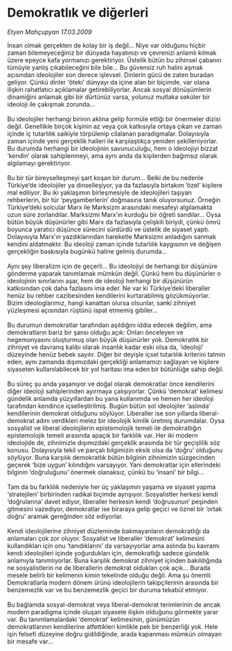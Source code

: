 # Demokratlık ve diğerleri

*Etyen Mahçupyan 17.03.2009*

<div class="taraf_structure_2col_1zq">
<div class="margen_n">



 <p>İnsan olmak gerçekten de kolay bir iş değil... Niye var olduğunu hiçbir zaman bilemeyeceğiniz bir dünyada hayatınızı ve çevrenizi anlamlı kılmak üzere epeyce kafa yormanızı gerektiriyor. Üstelik bütün bu zihinsel çabanın tümüyle yanlış çıkabileceğini bile bile... Bu güvensiz ruh halini aşmak açısından ideolojiler son derece işlevsel. Dinlerin gücü de zaten buradan geliyor. Çünkü dinler ‘öteki’ dünyayı da içine alan bir biçimde, var olana ilişkin rahatlatıcı açıklamalar getirebiliyorlar. Ancak sosyal dönüşümlerin dinamiğini anlamak gibi bir dürtünüz varsa, yolunuz mutlaka seküler bir ideoloji ile çakışmak zorunda... <br/><br/>Bu ideolojiler herhangi birinin aklına gelip formüle ettiği bir önermeler dizisi değil. Genellikle birçok kişinin az veya çok katkısıyla ortaya çıkan ve zaman içinde iç tutarlılık saikiyle törpülenip cilalanan paradigmalar. Dolayısıyla zaman içinde yeni gerçeklik halleri ile karşılaştıkça yeniden şekilleniyorlar. Bu durumda herhangi bir ideolojinin savunuculuğu, hem o ideolojiyi bizzat ‘kendin’ olarak sahiplenmeyi, ama aynı anda da kişilerden bağımsız olarak algılamayı gerektiriyor. <br/><br/>Bu bir tür bireyselleşmeyi şart koşan bir durum... Belki de bu nedenle Türkiye’de ideolojiler ya dinselleşiyor, ya da fazlasıyla birtakım ‘özel’ kişilere mal ediliyor. Bu iki yaklaşımın birleşmesiyle de ideolojileri taşıyan rehberlerin, bir tür ‘peygamberlerin’ doğmasına tanık oluyorsunuz. Örneğin Türkiye’deki solcular Marx ile Marksizm arasındaki mesafeyi algılamakta uzun süre zorlandılar. Marksizmi Marx’ın kurduğu bir öğreti sandılar... Oysa bütün büyük düşünürler gibi Marx da fazlasıyla çelişkili biriydi, çünkü ömrü boyunca yaratıcı düşünce sürecini sürdürdü ve üstelik de siyaset yaptı. Dolayısıyla Marx’ın yazdıklarından hareketle Marksizmi anladığını sanmak kendini aldatmaktır. Bu ideoloji zaman içinde tutarlılık kaygısının ve değişen gerçekliğin baskısıyla bugünkü haline gelmiş durumda... <br/><br/>Aynı şey liberalizm için de geçerli... Bu ideolojiyi de herhangi bir düşünüre gönderme yaparak tanımlamak mümkün değil. Çünkü hem bu düşünürler o ideolojinin sınırlarını aşar, hem de ideoloji herhangi bir düşünürün katkısından çok daha fazlasını ima eder. Ne var ki Türkiye’deki liberaller henüz bu rehber cazibesinden kendilerini kurtarabilmiş gözükmüyorlar. Bizim ideologlarımız, hangi kanattan olursa olsunlar, sanki zihniyet yüzleşmesi açısından rüştünü ispat etmemiş gibiler... <br/><br/>Bu durumun demokratlar tarafından aşıldığını iddia edecek değilim, ama demokratların bariz bir şansı olduğu açık: Onları önceleyen ve hegemonyasını oluşturmuş olan büyük düşünürler yok. Demokratlık bir zihniyet ve davranış kalıbı olarak insanlık kadar eski olsa da, ‘ideoloji’ düzeyinde henüz bebek sayılır. Diğer bir deyişle içsel tutarlılık kriterini tatmin eden, aynı zamanda dışımızdaki gerçekliği anlamamızı sağlayan ve kişilere siyaseten kullanılabilecek bir yol haritası ima eden bir bütünlüğe sahip değil. <br/><br/>Bu süreç şu anda yaşanıyor ve doğal olarak demokratlar önce kendilerini diğer ideoloji sahiplerinden ayırmaya çalışıyorlar. Çünkü ‘demokrat’ kelimesi gündelik anlamda yüzyıllardan bu yana kullanımda ve hemen her ideoloji tarafından kendince içselleştirilmiş. Bugün bütün sol ideolojiler ‘aslında’ kendilerinin demokrat olduğunu söylüyor. Liberaller ise son yıllarda liberal-demokrat adını verdikleri melez bir ideolojik kimlik üretmiş durumdalar. Oysa sosyalist ve liberal ideolojilerin epistemolojik temeli ile demokratlığın epistemolojik temeli arasında apaçık bir farklılık var. Her iki modern ideolojide de, zihnimizle dışımızdaki gerçeklik arasında bir tür geçişlilik söz konusu. Dolayısıyla tekil ve parçalı bilgimizin eksik olsa da ‘doğru’ olduğunu söylüyor. Buna karşılık demokratlık bütün bilginin zihnimizin süzgecinden geçerek ‘bize uygun’ kılındığını varsayıyor. Yani demokratlar için ellerindeki bilginin ‘doğruluğunu’ önermek olanaksız, çünkü bu ‘insani’ bir bilgi... <br/><br/>Tam da bu farklılık nedeniyle her üç yaklaşımın yaşama ve siyaset yapma ‘stratejileri’ birbirinden radikal biçimde ayrışıyor. Sosyalistler herkesi kendi ‘doğrularına’ davet ediyor, liberaller herkesin kendi ‘doğrusunun’ peşinden gitmesini vazediyor, demokratlar ise biraraya gelip geçici ve öznel bir ‘ortak doğru’ aramak gereğinden söz ediyorlar. <br/><br/>Kendi ideolojilerine zihniyet düzleminde bakmayanların demokratlığı da anlamaları çok zor oluyor. Sosyalist ve liberaller ‘demokrat’ kelimesini kullandıkları için onu ‘tanıdıklarını’ da varsayıyorlar ama aslında bu kavramı kendi ideolojileri içinde yoğurdukları için, demokratlığı sadece gündelik anlamıyla tanımlıyorlar. Buna karşılık demokrat zihniyet içinden bakıldığında ne sosyalistlerin ne de liberallerin demokrat oldukları çok açık... Burada mesele belirli bir kelimenin kimin tekelinde olduğu değil. Ama şu önemli: Demokratlarla modern dönem ürünü ideolojilerin takipçilerinin arasında bir benzemezlik var ve bu benzemezlik geçici bir duruma tekabül etmiyor. <br/><br/>Bu bağlamda sosyal-demokrat veya liberal-demokrat terimlerinin de ancak modern paradigma içinde oluşan siyasete ilişkin olduğunu görmekte yarar var. Bu tanımlamalardaki ‘demokrat’ kelimesinin, günümüzün demokratlarının kendilerine atfettikleri kimlikle pek bir benzerliği yok. Hele işin felsefi düzeyine doğru gidildiğinde, arada kapanması mümkün olmayan bir mesafe var...</p>

<br/>


<div id="taraf_not">
</div>

</div>


</div>
